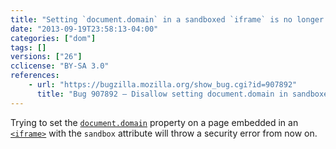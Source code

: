 ```yaml
---
title: "Setting `document.domain` in a sandboxed `iframe` is no longer allowed"
date: "2013-09-19T23:58:13-04:00"
categories: ["dom"]
tags: []
versions: ["26"]
cclicense: "BY-SA 3.0"
references:
    - url: "https://bugzilla.mozilla.org/show_bug.cgi?id=907892"
      title: "Bug 907892 – Disallow setting document.domain in sandboxed iframes"
---
```

Trying to set the [`document.domain`](https://developer.mozilla.org/docs/Web/API/document.domain) property on a page embedded in an [`<iframe>`](https://developer.mozilla.org/docs/Web/HTML/Element/iframe) with the `sandbox` attribute will throw a security error from now on.
